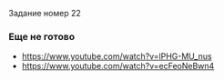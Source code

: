 Задание номер 22
### Еще не готово
- https://www.youtube.com/watch?v=lPHG-MU_nus
- https://www.youtube.com/watch?v=ecFeoNeBwn4
